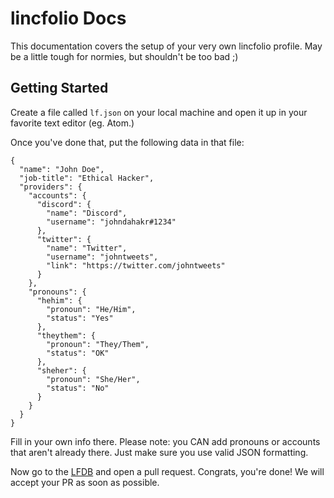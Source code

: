 # lincfolio Docs
This documentation covers the setup of your very own lincfolio profile. May be a little tough for normies, but shouldn't be too bad ;)

## Getting Started
Create a file called `lf.json` on your local machine and open it up in your favorite text editor (eg. Atom.)

Once you've done that, put the following data in that file:
```
{
  "name": "John Doe",
  "job-title": "Ethical Hacker",
  "providers": {
    "accounts": {
      "discord": {
        "name": "Discord",
        "username": "johndahakr#1234"
      },
      "twitter": {
        "name": "Twitter",
        "username": "johntweets",
        "link": "https://twitter.com/johntweets"
      }
    },
    "pronouns": {
      "hehim": {
        "pronoun": "He/Him",
        "status": "Yes"
      },
      "theythem": {
        "pronoun": "They/Them",
        "status": "OK"
      },
      "sheher": {
        "pronoun": "She/Her",
        "status": "No"
      }
    }
  }
}
```

Fill in your own info there. Please note: you CAN add pronouns or accounts that aren't already there. Just make sure you use valid JSON formatting.

Now go to the [LFDB](https://github.com/lincfolio/lfdb) and open a pull request. Congrats, you're done! We will accept your PR as soon as possible.